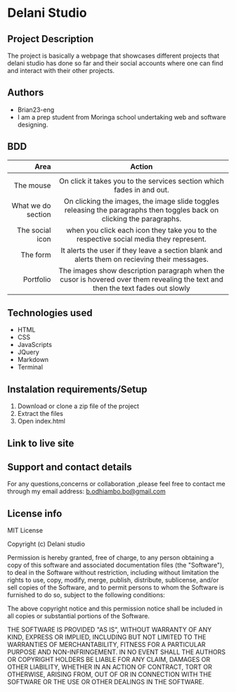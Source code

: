 # Delani Studio
## Project Description
The project is basically a webpage that showcases different projects that delani studio has done so far and their social accounts where one can find and interact with their other projects.

## Authors
* Brian23-eng
* I am a prep student from Moringa school undertaking web and software designing.

## BDD

 |   Area         |     Action                     |
| --------------: | :-----------------------------: |
|  |  |
|The mouse        | On click it takes you to the services section which fades in and out.
|What we do section| On clicking the images, the image   slide toggles releasing the paragraphs then toggles back on clicking the paragraphs.
|The social icon| when you click each icon they take you to the respective social media they represent.
|The form | It alerts the user if they leave a section blank and alerts them on recieving their messages.
|Portfolio | The images show description paragraph when the  cusor is hovered over them revealing the text and then the text fades out slowly

## Technologies used
* HTML
* CSS
* JavaScripts
* JQuery
* Markdown
* Terminal

## Instalation requirements/Setup
1. Download or clone a zip file of the project
2. Extract the files
3. Open index.html

## Link to live site

## Support and contact details
For any questions,concerns or collaboration ,please feel free to contact me through my email address: b.odhiambo.bo@gmail.com

## License info
MIT License

Copyright (c) Delani studio

Permission is hereby granted, free of charge, to any person obtaining a copy of this software and associated documentation files (the "Software"), to deal in the Software without restriction, including without limitation the rights to use, copy, modify, merge, publish, distribute, sublicense, and/or sell copies of the Software, and to permit persons to whom the Software is furnished to do so, subject to the following conditions:

The above copyright notice and this permission notice shall be included in all copies or substantial portions of the Software.

THE SOFTWARE IS PROVIDED "AS IS", WITHOUT WARRANTY OF ANY KIND, EXPRESS OR IMPLIED, INCLUDING BUT NOT LIMITED TO THE WARRANTIES OF MERCHANTABILITY, FITNESS FOR A PARTICULAR PURPOSE AND NON-INFRINGEMENT. IN NO EVENT SHALL THE AUTHORS OR COPYRIGHT HOLDERS BE LIABLE FOR ANY CLAIM, DAMAGES OR OTHER LIABILITY, WHETHER IN AN ACTION OF CONTRACT, TORT OR OTHERWISE, ARISING FROM, OUT OF OR IN CONNECTION WITH THE SOFTWARE OR THE USE OR OTHER DEALINGS IN THE SOFTWARE.





